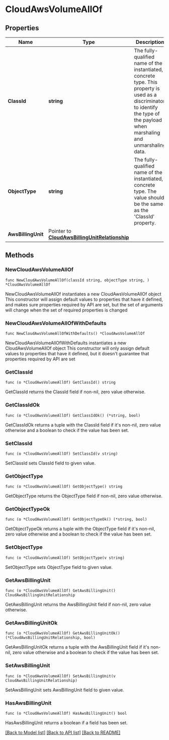 # CloudAwsVolumeAllOf

## Properties

Name | Type | Description | Notes
------------ | ------------- | ------------- | -------------
**ClassId** | **string** | The fully-qualified name of the instantiated, concrete type. This property is used as a discriminator to identify the type of the payload when marshaling and unmarshaling data. | [default to "cloud.AwsVolume"]
**ObjectType** | **string** | The fully-qualified name of the instantiated, concrete type. The value should be the same as the &#39;ClassId&#39; property. | [default to "cloud.AwsVolume"]
**AwsBillingUnit** | Pointer to [**CloudAwsBillingUnitRelationship**](CloudAwsBillingUnitRelationship.md) |  | [optional] 

## Methods

### NewCloudAwsVolumeAllOf

`func NewCloudAwsVolumeAllOf(classId string, objectType string, ) *CloudAwsVolumeAllOf`

NewCloudAwsVolumeAllOf instantiates a new CloudAwsVolumeAllOf object
This constructor will assign default values to properties that have it defined,
and makes sure properties required by API are set, but the set of arguments
will change when the set of required properties is changed

### NewCloudAwsVolumeAllOfWithDefaults

`func NewCloudAwsVolumeAllOfWithDefaults() *CloudAwsVolumeAllOf`

NewCloudAwsVolumeAllOfWithDefaults instantiates a new CloudAwsVolumeAllOf object
This constructor will only assign default values to properties that have it defined,
but it doesn't guarantee that properties required by API are set

### GetClassId

`func (o *CloudAwsVolumeAllOf) GetClassId() string`

GetClassId returns the ClassId field if non-nil, zero value otherwise.

### GetClassIdOk

`func (o *CloudAwsVolumeAllOf) GetClassIdOk() (*string, bool)`

GetClassIdOk returns a tuple with the ClassId field if it's non-nil, zero value otherwise
and a boolean to check if the value has been set.

### SetClassId

`func (o *CloudAwsVolumeAllOf) SetClassId(v string)`

SetClassId sets ClassId field to given value.


### GetObjectType

`func (o *CloudAwsVolumeAllOf) GetObjectType() string`

GetObjectType returns the ObjectType field if non-nil, zero value otherwise.

### GetObjectTypeOk

`func (o *CloudAwsVolumeAllOf) GetObjectTypeOk() (*string, bool)`

GetObjectTypeOk returns a tuple with the ObjectType field if it's non-nil, zero value otherwise
and a boolean to check if the value has been set.

### SetObjectType

`func (o *CloudAwsVolumeAllOf) SetObjectType(v string)`

SetObjectType sets ObjectType field to given value.


### GetAwsBillingUnit

`func (o *CloudAwsVolumeAllOf) GetAwsBillingUnit() CloudAwsBillingUnitRelationship`

GetAwsBillingUnit returns the AwsBillingUnit field if non-nil, zero value otherwise.

### GetAwsBillingUnitOk

`func (o *CloudAwsVolumeAllOf) GetAwsBillingUnitOk() (*CloudAwsBillingUnitRelationship, bool)`

GetAwsBillingUnitOk returns a tuple with the AwsBillingUnit field if it's non-nil, zero value otherwise
and a boolean to check if the value has been set.

### SetAwsBillingUnit

`func (o *CloudAwsVolumeAllOf) SetAwsBillingUnit(v CloudAwsBillingUnitRelationship)`

SetAwsBillingUnit sets AwsBillingUnit field to given value.

### HasAwsBillingUnit

`func (o *CloudAwsVolumeAllOf) HasAwsBillingUnit() bool`

HasAwsBillingUnit returns a boolean if a field has been set.


[[Back to Model list]](../README.md#documentation-for-models) [[Back to API list]](../README.md#documentation-for-api-endpoints) [[Back to README]](../README.md)


